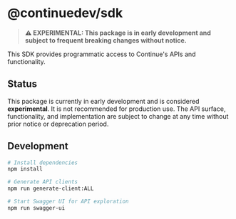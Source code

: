 # @continuedev/sdk

> **⚠️ EXPERIMENTAL: This package is in early development and subject to frequent breaking changes without notice.**

This SDK provides programmatic access to Continue's APIs and functionality.

## Status

This package is currently in early development and is considered **experimental**. It is not recommended for production use. The API surface, functionality, and implementation are subject to change at any time without prior notice or deprecation period.


## Development

```bash
# Install dependencies
npm install

# Generate API clients
npm run generate-client:ALL

# Start Swagger UI for API exploration
npm run swagger-ui
```